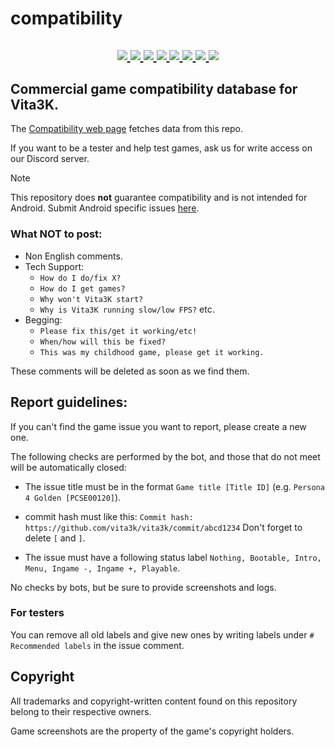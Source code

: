 
# compatibility

<h2 align="center">
<a href="https://github.com/Vita3K/compatibility/labels/Nothing">
    <img src="https://img.shields.io/github/issues-search/Vita3K/compatibility?query=is%3Aopen%20label%3ANothing&style=flat-square&color=FF0000&label=Nothing"/>
</a>
<a href="https://github.com/Vita3K/compatibility/labels/Bootable">
    <img src="https://img.shields.io/github/issues-search/Vita3K/compatibility?query=is%3Aopen%20label%3ABootable&style=flat-square&color=purple&label=Bootable"/>
</a>
<a href="https://github.com/Vita3K/compatibility/labels/Intro">
    <img src="https://img.shields.io/github/issues-search/Vita3K/compatibility?query=is%3Aopen%20label%3AIntro&style=flat-square&color=C71585&label=Intro"/>
</a>
<a href="https://github.com/Vita3K/compatibility/labels/Menu">
    <img src="https://img.shields.io/github/issues-search/Vita3K/compatibility?query=is%3Aopen%20label%3AMenu&style=flat-square&color=1D76DB&label=Menu"/>
</a>
<a href="https://github.com/Vita3K/compatibility/labels/Ingame%20-">
    <img src="https://img.shields.io/github/issues-search/Vita3K/compatibility?query=is%3Aopen%20label%3A%22Ingame%20-%22&style=flat-square&color=e08a1e&label=Ingame%20-"/>
</a>
<a href="https://github.com/Vita3K/compatibility/labels/Ingame%20+">
    <img src="https://img.shields.io/github/issues-search/Vita3K/compatibility?query=is%3Aopen%20label%3A%22Ingame%20%2B%22&style=flat-square&color=FBCA04&label=Ingame%20%2B"/>
</a>
<a href="https://github.com/Vita3K/compatibility/labels/Playable">
    <img src="https://img.shields.io/github/issues-search/Vita3K/compatibility?query=is%3Aopen%20label%3APlayable&style=flat-square&color=0E8A16&label=Playable"/>
</a>
<a href="https://github.com/Vita3K/compatibility/issues">
    <img src="https://img.shields.io/github/issues-search/Vita3K/compatibility?query=is%3Aopen&style=flat-square&color=blue&label=All"/>
</a>
</h2>

## Commercial game compatibility database for Vita3K.

The [Compatibility web page](https://vita3k.org/compatibility.html) fetches data from this repo.

If you want to be a tester and help test games, ask us for write access on our Discord server.

> [!NOTE]
> This repository does **not** guarantee compatibility and is not intended for Android. Submit Android specific issues [here](https://github.com/Vita3K/Vita3K-Android/issues).

### What NOT to post:

  * Non English comments.
  * Tech Support:
    * `How do I do/fix X?`
    * `How do I get games?`
    * `Why won't Vita3K start?`
    * `Why is Vita3K running slow/low FPS?` etc.
  * Begging:
    * `Please fix this/get it working/etc!`
    * `When/how will this be fixed?`
    * `This was my childhood game, please get it working.`
 
These comments will be deleted as soon as we find them.

## Report guidelines:

If you can't find the game issue you want to report, please create a new one.

The following checks are performed by the bot, and those that do not meet will be automatically closed:

- The issue title must be in the format `Game title [Title ID]` (e.g. `Persona 4 Golden [PCSE00120]`).

- commit hash must like this: `Commit hash: https://github.com/vita3k/vita3k/commit/abcd1234` Don't forget to delete `[` and `]`.

- The issue must have a following status label `Nothing, Bootable, Intro, Menu, Ingame -, Ingame +, Playable`.

No checks by bots, but be sure to provide screenshots and logs.

### For testers

You can remove all old labels and give new ones by writing labels under `# Recommended labels` in the issue comment.

## Copyright

All trademarks and copyright-written content found on this repository belong to their respective owners.

Game screenshots are the property of the game's copyright holders.
